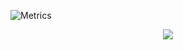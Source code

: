 

![Metrics](href="url">https://metrics.lecoq.io/thisisnotahuman?template=classic&base=header%2C%20activity%2C%20community%2C%20repositories%2C%20metadata&base.indepth=false&base.hireable=false&base.skip=false&config.timezone=Asia%2FShanghai)

<div align="center"> <img src="https://github-readme-streak-stats.herokuapp.com/?user=thisisnotahuman" /> </div>
